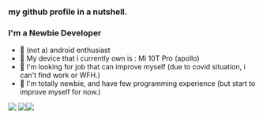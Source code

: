 ### my github profile in a nutshell.

### I'm a Newbie Developer
- 🔭 (not a) android enthusiast
- 📱  My device that i currently own is : Mi 10T Pro (apollo)
- 🌱 I'm looking for job that can improve myself (due to covid situation, i can't find work or WFH.)
- 👀 I'm totally newbie, and have few programming experience (but start to improve myself for now.)

![](https://github-profile-summary-cards.vercel.app/api/cards/profile-details?username=lolipuru&theme=dracula)
![](https://github-profile-summary-cards.vercel.app/api/cards/stats?username=lolipuru&theme=dracula)![](https://github-profile-summary-cards.vercel.app/api/cards/productive-time?username=lolipuru&theme=dracula)

<!---
lolipuru/lolipuru is a ✨ special ✨ repository because its `README.md` (this file) appears on your GitHub profile.
You can click the Preview link to take a look at your changes.
--->
